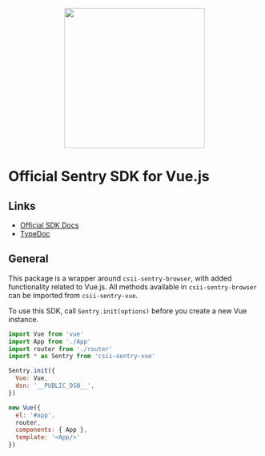<p align="center">
  <a href="https://sentry.io" target="_blank" align="center">
    <img src="https://sentry-brand.storage.googleapis.com/sentry-logo-black.png" width="280">
  </a>
  <br />
</p>

# Official Sentry SDK for Vue.js

## Links

- [Official SDK Docs](https://docs.sentry.io/platforms/javascript/guides/vue/)
- [TypeDoc](http://getsentry.github.io/sentry-javascript/)

## General

This package is a wrapper around `csii-sentry-browser`, with added functionality related to Vue.js. All methods available in
`csii-sentry-browser` can be imported from `csii-sentry-vue`.

To use this SDK, call `Sentry.init(options)` before you create a new Vue instance.

```javascript
import Vue from 'vue'
import App from './App'
import router from './router'
import * as Sentry from 'csii-sentry-vue'

Sentry.init({
  Vue: Vue,
  dsn: '__PUBLIC_DSN__',
})

new Vue({
  el: '#app',
  router,
  components: { App },
  template: '<App/>'
})
```
